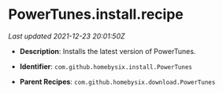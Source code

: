 # PowerTunes.install.recipe

_Last updated 2021-12-23 20:01:50Z_

- **Description**: Installs the latest version of PowerTunes.

- **Identifier**: `com.github.homebysix.install.PowerTunes`

- **Parent Recipes**: `com.github.homebysix.download.PowerTunes`
